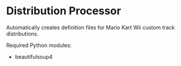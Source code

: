 # Distribution Processor
Automatically creates definition files for Mario Kart Wii custom track distributions.

Required Python modules:
* beautifulsoup4
